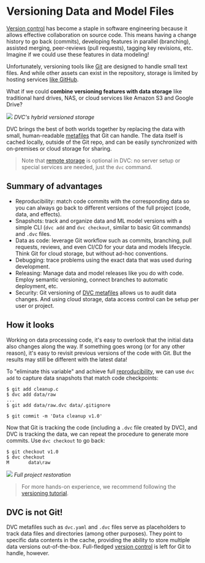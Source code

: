 # Versioning Data and Model Files

<!-- Motivation -->

[Version control](https://en.wikipedia.org/wiki/Version_control) has become a
staple in software engineering because it allows effective collaboration on
source code. This means having a change history to go back (commits), developing
features in parallel (branching), assisted merging, peer-reviews (pull
requests), tagging key revisions, etc. Imagine if we could use these features in
data modeling!

Unfortunately, versioning tools like [Git](https://git-scm.com/) are designed to
handle small text files. And while other assets can exist in the repository,
storage is limited by hosting services
[like GitHub](https://docs.github.com/en/github/managing-large-files/what-is-my-disk-quota).

What if we could **combine versioning features with data storage** like
traditional hard drives, NAS, or cloud services like Amazon S3 and Google Drive?

![](/img/model-versioning-diagram.png) _DVC's hybrid versioned storage_

<!-- Why DVC -->

DVC brings the best of both worlds together by replacing the data with small,
human-readable [metafiles](/doc/user-guide/dvc-files-and-directories) that Git
can handle. The data itself is <abbr>cached</abbr> locally, outside of the Git
repo, and can be easily synchronized with on-premises or cloud storage for
sharing.

> Note that [remote storage](/doc/command-reference/remote) is optional in DVC:
> no server setup or special services are needed, just the `dvc` command.

## Summary of advantages

- Reproducibility: match code commits with the corresponding data so you can
  always go back to different versions of the full project (code, data, and
  effects).
- Snapshots: track and organize data and ML model versions with a simple CLI
  (`dvc add` and `dvc checkout`, similar to basic Git commands) and `.dvc`
  files.
- Data as code: leverage Git workflow such as commits, branching, pull requests,
  reviews, and even CI/CD for your data and models lifecycle. Think Git for
  cloud storage, but without ad-hoc conventions.
- Debugging: trace problems using the exact data that was used during
  development.
- Releasing: Manage data and model releases like you do with code. Employ
  semantic versioning, connect branches to automatic deployment, etc.
- Security: Git versioning of
  [DVC metafiles](/doc/user-guide/dvc-files-and-directories) allows us to audit
  data changes. And using cloud storage, data access control can be setup per
  user or project.

## How it looks

Working on data processing code, it's easy to overlook that the initial data
also changes along the way. If something goes wrong (or for any other reason),
it's easy to revisit previous versions of the code with Git. But the results may
still be different with the latest data!

To "eliminate this variable" and achieve full
[reproducibility](/doc/start/data-pipelines), we can use `dvc add` to capture
data snapshots that match code checkpoints:

```dvc
$ git add cleanup.c
$ dvc add data/raw
...
$ git add data/raw.dvc data/.gitignore

$ git commit -m 'Data cleanup v1.0'
```

Now that Git is tracking the code (including a `.dvc` file created by DVC), and
DVC is tracking the data, we can repeat the procedure to generate more commits.
Use `dvc checkout` to go back:

```dvc
$ git checkout v1.0
$ dvc checkout
M       data\raw
```

![](/img/versioning.png) _Full project restoration_

> For more hands-on experience, we recommend following the
> [versioning tutorial](/doc/use-cases/versioning-data-and-model-files).

## DVC is not Git!

DVC metafiles such as `dvc.yaml` and `.dvc` files serve as placeholders to track
data files and directories (among other purposes). They point to specific data
contents in the <abbr>cache</abbr>, providing the ability to store multiple data
versions out-of-the-box. Full-fledged
[version control](https://git-scm.com/book/en/v2/Getting-Started-About-Version-Control)
is left for Git to handle, however.
